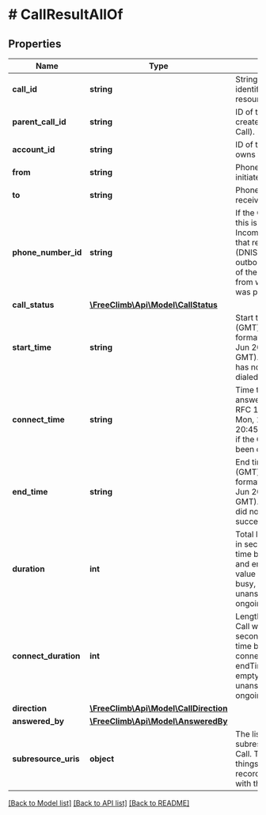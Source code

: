 # # CallResultAllOf

## Properties

Name | Type | Description | Notes
------------ | ------------- | ------------- | -------------
**call_id** | **string** | String that uniquely identifies this Call resource. | [optional]
**parent_call_id** | **string** | ID of the Call that created this leg (child Call). | [optional]
**account_id** | **string** | ID of the account that owns this Call. | [optional]
**from** | **string** | Phone number that initiated this Call. | [optional]
**to** | **string** | Phone number that received this Call. | [optional]
**phone_number_id** | **string** | If the Call was inbound, this is the ID of the IncomingPhoneNumber that received the Call (DNIS). If the Call was outbound, this is the ID of the phone number from which the Call was placed (ANI). | [optional]
**call_status** | [**\FreeClimb\Api\Model\CallStatus**](CallStatus.md) |  | [optional]
**start_time** | **string** | Start time of the Call (GMT) in RFC 1123 format (e.g., Mon, 15 Jun 2009 20:45:30 GMT). Empty if the Call has not yet been dialed. | [optional]
**connect_time** | **string** | Time the Call was answered (GMT) in RFC 1123 format (e.g., Mon, 15 Jun 2009 20:45:30 GMT). Empty if the Call has not yet been dialed. | [optional]
**end_time** | **string** | End time of the Call (GMT) in RFC 1123 format (e.g., Mon, 15 Jun 2009 20:45:30 GMT). Empty if the Call did not complete successfully. | [optional]
**duration** | **int** | Total length of the Call in seconds. Measures time between startTime and endTime. This value is empty for busy, failed, unanswered or ongoing Calls. | [optional]
**connect_duration** | **int** | Length of time that the Call was connected in seconds. Measures time between connectTime and endTime. This value is empty for busy, failed, unanswered or ongoing Calls. | [optional]
**direction** | [**\FreeClimb\Api\Model\CallDirection**](CallDirection.md) |  | [optional]
**answered_by** | [**\FreeClimb\Api\Model\AnsweredBy**](AnsweredBy.md) |  | [optional]
**subresource_uris** | **object** | The list of subresources for this Call. These include things like logs and recordings associated with the Call. | [optional]

[[Back to Model list]](../../README.md#models) [[Back to API list]](../../README.md#endpoints) [[Back to README]](../../README.md)
